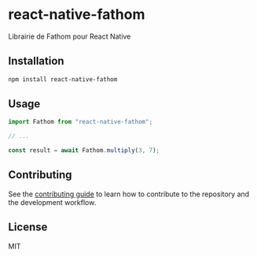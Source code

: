 # react-native-fathom

Librairie de Fathom pour React Native

## Installation

```sh
npm install react-native-fathom
```

## Usage

```js
import Fathom from "react-native-fathom";

// ...

const result = await Fathom.multiply(3, 7);
```

## Contributing

See the [contributing guide](CONTRIBUTING.md) to learn how to contribute to the repository and the development workflow.

## License

MIT
